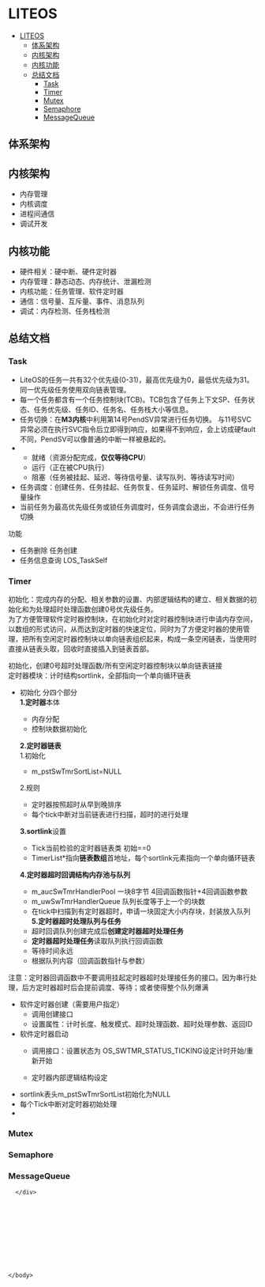 <body for="html-export">
      <div class="mume markdown-preview  ">
      <h1 class="mume-header" id="liteos">LITEOS</h1>

<ul>
<li><a href="#liteos">LITEOS</a>
<ul>
<li><a href="#%E4%BD%93%E7%B3%BB%E6%9E%B6%E6%9E%84">体系架构</a></li>
<li><a href="#%E5%86%85%E6%A0%B8%E6%9E%B6%E6%9E%84">内核架构</a></li>
<li><a href="#%E5%86%85%E6%A0%B8%E5%8A%9F%E8%83%BD">内核功能</a></li>
<li><a href="#%E6%80%BB%E7%BB%93%E6%96%87%E6%A1%A3">总结文档</a>
<ul>
<li><a href="#task">Task</a></li>
<li><a href="#timer">Timer</a></li>
<li><a href="#mutex">Mutex</a></li>
<li><a href="#semaphore">Semaphore</a></li>
<li><a href="#messagequeue">MessageQueue</a></li>
</ul>
</li>
</ul>
</li>
</ul>
<h2 class="mume-header" id="%E4%BD%93%E7%B3%BB%E6%9E%B6%E6%9E%84">体系架构</h2>

<h2 class="mume-header" id="%E5%86%85%E6%A0%B8%E6%9E%B6%E6%9E%84">内核架构</h2>

<ul>
<li>内存管理</li>
<li>内核调度</li>
<li>进程间通信</li>
<li>调试开发</li>
</ul>
<h2 class="mume-header" id="%E5%86%85%E6%A0%B8%E5%8A%9F%E8%83%BD">内核功能</h2>

<ul>
<li>硬件相关：硬中断、硬件定时器</li>
<li>内存管理：静态动态、内存统计、泄漏检测</li>
<li>内核功能：任务管理、软件定时器</li>
<li>通信：信号量、互斥量、事件、消息队列</li>
<li>调试：内存检测、任务栈检测</li>
</ul>
<h2 class="mume-header" id="%E6%80%BB%E7%BB%93%E6%96%87%E6%A1%A3">总结文档</h2>

<h3 class="mume-header" id="task">Task</h3>

<ul>
<li>LiteOS的任务一共有32个优先级(0-31)，最高优先级为0，最低优先级为31。同一优先级任务使用双向链表管理。</li>
<li>每一个任务都含有一个任务控制块(TCB)。TCB包含了任务上下文SP、任务状态、任务优先级、任务ID、任务名、任务栈大小等信息。</li>
<li>任务切换：在<strong>M3内核</strong>中利用第14号PendSV异常进行任务切换。 与11号SVC异常必须在执行SVC指令后立即得到响应，如果得不到响应，会上访成硬fault不同，PendSV可以像普通的中断一样被悬起的。</li>
<li>
<ul>
<li>就绪（资源分配完成，<strong>仅仅等待CPU</strong>）</li>
<li>运行（正在被CPU执行）</li>
<li>阻塞（任务被挂起、延迟、等待信号量、读写队列、等待读写时间）</li>
</ul>
</li>
<li>任务调度：创建任务、任务挂起、任务恢复、任务延时、解锁任务调度、信号量操作</li>
<li>当前任务为最高优先级任务或锁任务调度时，任务调度会退出，不会进行任务切换</li>
</ul>
<p>功能</p>
<ul>
<li>任务删除 任务创建</li>
<li>任务信息查询 LOS_TaskSelf</li>
</ul>
<h3 class="mume-header" id="timer">Timer</h3>

<p>初始化：完成内存的分配、相关参数的设置、内部逻辑结构的建立、相关数据的初始化和为处理超时处理函数创建0号优先级任务。<br>
为了方便管理软件定时器控制块，在初始化时对定时器控制块进行申请内存空间，以数组的形式访问，从而达到定时器的快速定位，同时为了方便定时器的使用管理，把所有空闲定时器控制块以单向链表组织起来，构成一条空闲链表，当使用时直接从链表头取，回收时直接插入到链表首部。</p>
<p>初始化，创建0号超时处理函数/所有空闲定时器控制块以单向链表链接<br>
定时器模块：计时结构sortlink，全部指向一个单向循环链表</p>
<ul>
<li>
<p>初始化 分四个部分<br>
<strong>1.定时器</strong>本体</p>
<ul>
<li>内存分配</li>
<li>控制块数据初始化</li>
</ul>
<p><strong>2.定时器链表</strong><br>
1.初始化</p>
<ul>
<li>m_pstSwTmrSortList=NULL</li>
</ul>
<p>2.规则</p>
<ul>
<li>定时器按照超时从早到晚排序</li>
<li>每个tick中断对当前链表进行扫描，超时的进行处理</li>
</ul>
<p><strong>3.sortlink</strong>设置</p>
<ul>
<li>Tick当前检验的定时器链表类 初始==0</li>
<li>TimerList*指向<strong>链表数组</strong>首地址，每个sortlink元素指向一个单向循环链表</li>
</ul>
<p><strong>4.定时器超时回调结构内存池与队列</strong></p>
<ul>
<li>m_aucSwTmrHandlerPool 一块8字节 4回调函数指针+4回调函数参数</li>
<li>m_uwSwTmrHandlerQueue 队列长度等于上一个的块数</li>
<li>在tick中扫描到有定时器超时，申请一块固定大小内存块，封装放入队列<br>
<strong>5.定时器超时处理队列与任务</strong></li>
<li>超时回调队列创建完成后<strong>创建定时器超时处理任务</strong></li>
<li><strong>定时器超时处理任务</strong>读取队列执行回调函数</li>
<li>等待时间永远</li>
<li>根据队列内容（回调函数指针与参数）</li>
</ul>
</li>
</ul>
<p>注意：定时器回调函数中不要调用挂起定时器超时处理接任务的接口。因为串行处理，后方定时器超时后会提前调度、等待；或者使得整个队列爆满</p>
<ul>
<li>软件定时器创建（需要用户指定）
<ul>
<li>调用创建接口</li>
<li>设置属性：计时长度、触发模式、超时处理函数、超时处理参数、返回ID</li>
</ul>
</li>
<li>软件定时器启动
<ul>
<li>
<p>调用接口：设置状态为 OS_SWTMR_STATUS_TICKING设定计时开始/重新开始</p>
</li>
<li>
<p>定时器内部逻辑结构设定</p>
</li>
</ul>
</li>
<li>sortlink表头m_pstSwTmrSortList初始化为NULL</li>
<li>每个Tick中断对定时器初始处理</li>
<li></li>
</ul>
<h3 class="mume-header" id="mutex">Mutex</h3>

<h3 class="mume-header" id="semaphore">Semaphore</h3>

<h3 class="mume-header" id="messagequeue">MessageQueue</h3>


      </div>
      
      
    
    
    
    
    
    
    
    
  
    </body>
